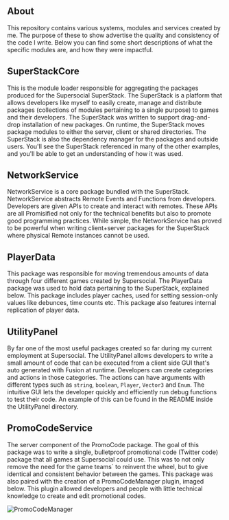 ## About

This repository contains various systems, modules and services created by me.  The purpose of these to show advertise the quality and consistency of the code I write.  Below you can find some short descriptions of what the specific modules are, and how they were impactful.

## SuperStackCore

This is the module loader responsible for aggregating the packages produced for the Supersocial SuperStack.  The SuperStack is a platform that allows developers like myself to easily create, manage and distribute packages (collections of modules pertaining to a single purpose) to games and their developers.  The SuperStack was written to support drag-and-drop installation of new packages.  On runtime, the SuperStack moves package modules to either the server, client or shared directories.  The SuperStack is also the dependency manager for the packages and outside users.  You'll see the SuperStack referenced in many of the other examples, and you'll be able to get an understanding of how it was used.

## NetworkService

NetworkService is a core package bundled with the SuperStack.  NetworkService abstracts Remote Events and Functions from developers.  Developers are given APIs to create and interact with remotes.  These APIs are all Promisified not only for the technical benefits but also to promote good programming practices.  While simple, the NetworkService has proved to be powerful when writing client+server packages for the SuperStack where physical Remote instances cannot be used.

## PlayerData

This package was responsible for moving tremendous amounts of data through four different games created by Supersocial.  The PlayerData package was used to hold data pertaining to the SuperStack, explained below.  This package includes player caches, used for setting session-only values like debunces, time counts etc.  This package also features internal replication of player data.

## UtilityPanel

By far one of the most useful packages created so far during my current employment at Supersocial. The UtilityPanel allows developers to write a small amount of code that can be executed from a client side GUI that's auto generated with Fusion at runtime.  Developers can create categories and actions in those categories.  The actions can have arguments with different types such as `string`, `boolean`, `Player`, `Vector3` and `Enum`.  The intuitive GUI lets the developer quickly and efficiently run debug functions to test their code.  An example of this can be found in the README inside the UtilityPanel directory.

## PromoCodeService

The server component of the PromoCode package.  The goal of this package was to write a single, bulletproof promotional code (Twitter code) package that all games at Supersocial could use.  This was to not only remove the need for the game teams` to reinvent the wheel, but to give identical and consistent behavior between the games.  This package was also paired with the creation of a PromoCodeManager plugin, imaged below.  This plugin allowed developers and people with little technical knowledge to create and edit promotional codes.

![PromoCodeManager](../.img/PromoCodeManager.png)